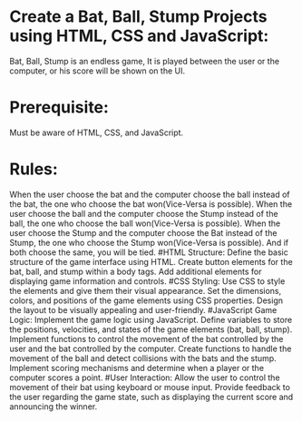# Create a Bat, Ball, Stump Projects using HTML, CSS and JavaScript:
Bat, Ball, Stump is an endless game, It is played between the user or the computer, or his score will be shown on the UI.
# Prerequisite: 
Must be aware of HTML, CSS, and JavaScript.
# Rules:
When the user choose the bat and the computer choose the ball instead of the bat, the one who choose the bat won(Vice-Versa is possible).
When the user choose the ball and the computer choose the Stump instead of the ball, the one who choose the ball won(Vice-Versa is possible).
When the user choose the Stump and the computer choose the Bat instead of the Stump, the one who choose the Stump won(Vice-Versa is possible).
And if both choose the same, you will be tied.
#HTML Structure:
Define the basic structure of the game interface using HTML.
Create button elements for the bat, ball, and stump within a body tags.
Add additional elements for displaying game information and controls.
#CSS Styling:
Use CSS to style the elements and give them their visual appearance.
Set the dimensions, colors, and positions of the game elements using CSS properties.
Design the layout to be visually appealing and user-friendly.
#JavaScript Game Logic:
Implement the game logic using JavaScript.
Define variables to store the positions, velocities, and states of the game elements (bat, ball, stump).
Implement functions to control the movement of the bat controlled by the user and the bat controlled by the computer.
Create functions to handle the movement of the ball and detect collisions with the bats and the stump.
Implement scoring mechanisms and determine when a player or the computer scores a point.
#User Interaction:
Allow the user to control the movement of their bat using keyboard or mouse input.
Provide feedback to the user regarding the game state, such as displaying the current score and announcing the winner.
